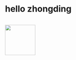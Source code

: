 <h1>hello zhongding</h1></br>
<img src="https://www.pngmart.com/files/15/Walter-White-PNG-Background-Image.png"
    style="width:100px; height: 100px;">

